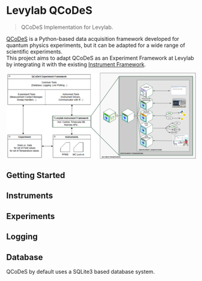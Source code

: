 # Levylab QCoDeS
> QCoDeS Implementation for Levylab.

[QCoDeS](https://github.com/microsoft/Qcodes) is a Python-based data acquisition framework developed for quantum physics experiments, but it can be adapted for a wide range of scientific experiments.  
This project aims to adapt QCoDeS as an Experiment Framework at Levylab by integrating it with the existing [Instrument Framework](https://github.com/levylabpitt/Instrument-Framework).

![](https://github.com/levylabpitt/levylab-qcodes/blob/main/docs/IF--LLQcoDeS.png)

## Getting Started

## Instruments

## Experiments

## Logging

## Database
QCoDeS by default uses a SQLite3 based database system. 
